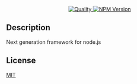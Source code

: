 <p align="center">
<a href="https://github.com/artisanjs/artisan/actions" target="_blank">
<img src="https://img.shields.io/github/workflow/status/artisanjs/artisan/quality/master?color=24292e&label=Quality&logo=github&logoColor=fff" alt="Quality">
</a>

<a href="https://npmjs.com/org/artisanjs" target="_blank">
<img src="https://img.shields.io/npm/v/@artisanjs/core.svg?color=limegreen&label=NPM+Version&logo=npm&logoColor=fff" alt="NPM Version" />
</a>
</p>

## Description
Next generation framework for node.js

## License
[MIT](LICENSE)
